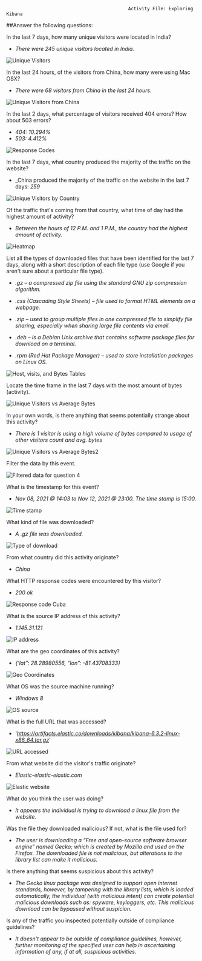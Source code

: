                                                  Activity File: Exploring Kibana
##Answer the following questions:

In the last 7 days, how many unique visitors were located in India? 

- _There were 245 unique visitors located in India._

![Unique Visitors](https://user-images.githubusercontent.com/88859779/142128674-2385e89b-445b-4819-bcf6-4b704760fea0.png)
 
In the last 24 hours, of the visitors from China, how many were using Mac OSX?

- _There were 68 visitors from China in the last 24 hours._

![Unique Visitors from China](https://user-images.githubusercontent.com/88859779/142128721-8c82da3b-0849-4af8-90d8-c0ac6fa7865f.png)

In the last 2 days, what percentage of visitors received 404 errors? How about 503 errors? 

- _404: 10.294%_
- _503: 4.412%_

![Response Codes](https://user-images.githubusercontent.com/88859779/142128749-52541dbc-4aea-451b-bb01-2d1631e6d7bc.png)

In the last 7 days, what country produced the majority of the traffic on the website?

- _China produced the majority of the traffic on the website in the last 7 days: _259_

![Unique Visitors by Country](https://user-images.githubusercontent.com/88859779/142128789-63953972-6983-4f7b-86a3-63486d379118.png)

Of the traffic that's coming from that country, what time of day had the highest amount of activity?

- _Between the hours of 12 P.M. and 1 P.M., the country had the highest amount of activity._

![Heatmap](https://user-images.githubusercontent.com/88859779/142128830-1885d823-84de-494e-8b37-a4961b3a5c59.png)

List all the types of downloaded files that have been identified for the last 7 days, along with a short description of each file type (use Google if you aren't sure about a particular file type).

- _.gz – a compressed zip file using the standard GNU zip compression algorithm._

- _.css (Cascading Style Sheets) – file used to format HTML elements on a webpage._

- _.zip – used to group multiple files in one compressed file to simplify file sharing, especially when sharing large file contents via email._

- _.deb – is a Debian Unix archive that contains software package files for download on a terminal._

- _.rpm (Red Hat Package Manager) – used to store installation packages on Linux OS._

![Host, visits, and Bytes Tables](https://user-images.githubusercontent.com/88859779/142129015-50ac535f-d2b6-424d-913e-ac2eceae54a7.png)

Locate the time frame in the last 7 days with the most amount of bytes (activity).

![Unique Visitors vs  Average Bytes](https://user-images.githubusercontent.com/88859779/142129058-3d57ad3f-8b0c-4c1d-9e0d-16ca1a306868.png)

In your own words, is there anything that seems potentially strange about this activity?

- _There is 1 visitor is using a high volume of bytes compared to usage of other visitors count and avg. bytes_

![Unique Visitors vs  Average Bytes2](https://user-images.githubusercontent.com/88859779/142129090-54dd9a51-5715-4d19-b6c9-a93b50d96f48.png)

Filter the data by this event.

![Filtered data for question 4](https://user-images.githubusercontent.com/88859779/142129139-c63673ad-3eb9-4f19-81bd-f4b56e151442.png)

What is the timestamp for this event? 

- _Nov 08, 2021 @ 14:03 to Nov 12, 2021 @ 23:00. The time stamp is 15:00._

![Time stamp](https://user-images.githubusercontent.com/88859779/142129187-256f826a-b1ac-4958-8696-36ec61b99ea1.png)

What kind of file was downloaded? 

- _A .gz file was downloaded._

![Type of download](https://user-images.githubusercontent.com/88859779/142129385-7084ea92-a85e-46ad-a79a-874f62dc2eed.png)
   
From what country did this activity originate? 

- _China_
 
What HTTP response codes were encountered by this visitor? 

- _200 ok_

![Response code Cuba](https://user-images.githubusercontent.com/88859779/142129433-252a4f5b-818e-48d0-83a8-d46654464342.png) 

What is the source IP address of this activity? 

- *1.145.31.121*

![IP address](https://user-images.githubusercontent.com/88859779/142129525-2416f78c-02f1-46c1-8de2-0734a0ccf9ad.png)
 
What are the geo coordinates of this activity? 

- *{‘lat”: 28.28980556, “lon”: -81.43708333}*

![Geo Coordinates](https://user-images.githubusercontent.com/88859779/142129560-66013df4-8eb4-4dbe-859f-ebb8eafc8502.png)

What OS was the source machine running? 

- *Windows 8*

![OS source](https://user-images.githubusercontent.com/88859779/142129615-4f0bcce0-30ee-4946-8954-2791aebabc26.png)

What is the full URL that was accessed?

- '_https://artifacts.elastic.co/downloads/kibana/kibana-6.3.2-linux-x86_64.tar.gz_'

![URL accessed](https://user-images.githubusercontent.com/88859779/142129707-f5b4325a-8932-477c-9c80-37efdd2e5acf.png)

From what website did the visitor's traffic originate? 

- _Elastic-elastic-elastic.com_

![Elastic website](https://user-images.githubusercontent.com/88859779/142129968-a110494f-1cf0-4efd-8aa6-1c1060c6d79b.png)

What do you think the user was doing? 

- _It appears the individual is trying to download a linux file from the website._ 

Was the file they downloaded malicious? If not, what is the file used for?

- _The user is downloading a “Free and open-source software browser engine” named Gecko; which is created by Mozilla and used on the Firefox. The downloaded file is not malicious, but alterations to the library list can make it malicious._

Is there anything that seems suspicious about this activity?

- _The Gecko linux package was designed to support open internet standards, however, by tampering with the library lists, which is loaded automatically, the individual (with malicious intent) can create potential malicious downloads such as: spyware, keyloggers, etc. This malicious download can be bypassed without suspicion._

Is any of the traffic you inspected potentially outside of compliance guidelines? 

- _It doesn’t appear to be outside of compliance guidelines, however, further monitoring of the specified user can help in ascertaining information of any, if at all, suspicious activities._
